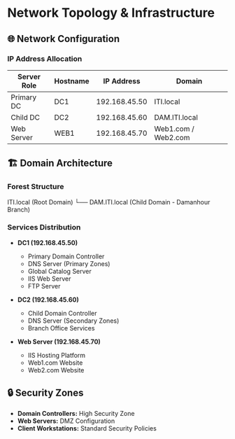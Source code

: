 # Network Topology & Infrastructure

## 🌐 Network Configuration

### IP Address Allocation
| Server Role | Hostname | IP Address | Domain |
|-------------|----------|------------|---------|
| Primary DC | DC1 | 192.168.45.50 | ITI.local |
| Child DC | DC2 | 192.168.45.60 | DAM.ITI.local |
| Web Server | WEB1 | 192.168.45.70 | Web1.com / Web2.com |

## 🏗️ Domain Architecture

### Forest Structure

ITI.local (Root Domain)
└── DAM.ITI.local (Child Domain - Damanhour Branch)

### Services Distribution
- **DC1 (192.168.45.50)**
  - Primary Domain Controller
  - DNS Server (Primary Zones)
  - Global Catalog Server
  - IIS Web Server
  - FTP Server

- **DC2 (192.168.45.60)**
  - Child Domain Controller
  - DNS Server (Secondary Zones)
  - Branch Office Services

- **Web Server (192.168.45.70)**
  - IIS Hosting Platform
  - Web1.com Website
  - Web2.com Website

## 🔒 Security Zones
- **Domain Controllers:** High Security Zone
- **Web Servers:** DMZ Configuration
- **Client Workstations:** Standard Security Policies
